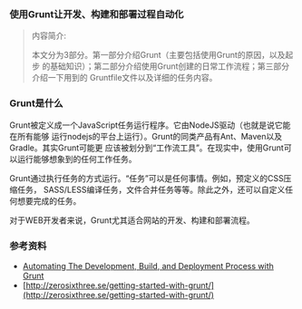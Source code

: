 ### 使用Grunt让开发、构建和部署过程自动化

> 内容简介:
>
>本文分为3部分。第一部分介绍Grunt（主要包括使用Grunt的原因，以及起步
> 的基础知识）；第二部分介绍使用Grunt创建的日常工作流程；第三部分介绍一下用到的
> Gruntfile文件以及详细的任务内容。

### Grunt是什么

Grunt被定义成一个JavaScript任务运行程序。它由NodeJS驱动（也就是说它能在所有能够
运行nodejs的平台上运行）。Grunt的同类产品有Ant、Maven以及Gradle。其实Grunt可能更
应该被划分到“工作流工具”。在现实中，使用Grunt可以运行能够想象到的任何工作任务。

Grunt通过执行任务的方式运行。“任务”可以是任何事情。例如，预定义的CSS压缩任务，
SASS/LESS编译任务，文件合并任务等等。除此之外，还可以自定义任何想要完成的任务。

对于WEB开发者来说，Grunt尤其适合网站的开发、构建和部署流程。

### 参考资料
* [Automating The Development, Build, and Deployment Process with Grunt](http://davidtucker.net/articles/automating-with-grunt/)
* [http://zerosixthree.se/getting-started-with-grunt/](http://zerosixthree.se/getting-started-with-grunt/)
